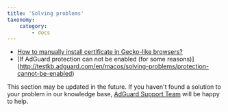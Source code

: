 ```yaml
---
title: 'Solving problems'
taxonomy:
    category:
        - docs
---
```


 * [How to manually install certificate in Gecko-like browsers?](https://kb.adguard.com/en/macos/solving-problems/install-cert)
 * [If AdGuard protection can not be enabled (for some reasons)] (http://testkb.adguard.com/en/macos/solving-problems/protection-cannot-be-enabled)

This section may be updated in the future. If you haven't found a solution to your problem in our knowledge base, [AdGuard Support Team](http://kb.adguard.com/en/technical-support) will be happy to help.
